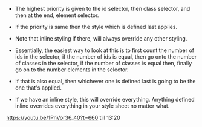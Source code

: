 - The highest priority is given to the id selector, then class selector, and then at the end, element selector.
- If the priority is same then the style which is defined last applies.
- Note that inline styling if there, will always override any other styling.


- Essentially, the easiest way to look at this is to first count the number of ids in the selector, if the number of
ids is equal, then go onto the number of classes in the selector, if the number of classes is equal then, finally go on
to the number elements in the selector.
- If that is also equal, then whichever one is defined last is going to be the one that's applied.
- If we have an inline style, this will override everything. Anything defined inline overrides everything in your style
sheet no matter what.


https://youtu.be/1PnVor36_40?t=660 till 13:20
